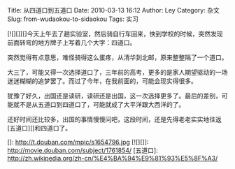 Title: 从四道口到五道口
Date: 2010-03-13 16:12
Author: Ley
Category: 杂文
Slug: from-wudaokou-to-sidaokou
Tags: 实习

[![][]][]今天上午去了趟实验室，然后骑自行车回来，快到学校的时候，突然发现前面转弯的地方牌子上写着几个大字：四道口。

突然觉得有点意思，难怪骑得这么蛋疼，从清华到北邮，原来整整隔了一个道口。

大三了，可能又得一次选择道口了，三年前的高考，更多的是家人期望驱动的一场迷迷糊糊的追梦罢了。而过了今年，在我前面的，可能会现实得很多。

犹豫了好久，出国还是读研，读研还是出国，这一次选择更多了。最后的差别，可能就不是从五道口到四道口了，可能就成了大平洋跟大西洋的了。

还好时间还比较多，出国的事情慢慢问吧，这段时间，还是先得老老实实地往返[五道口][]和四道口了。

  []: http://t.douban.com/mpic/s1654796.jpg
  [![][]]: http://movie.douban.com/subject/1761854/
  [五道口]: http://zh.wikipedia.org/zh-cn/%E4%BA%94%E9%81%93%E5%8F%A3/
